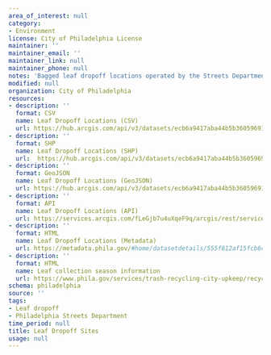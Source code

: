 ```yaml
---
area_of_interest: null
category:
- Environment
license: City of Philadelphia License
maintainer: ''
maintainer_email: ''
maintainer_link: null
maintainer_phone: null
notes: 'Bagged leaf dropoff locations operated by the Streets Department during 7-week period in autumn.'
modified: null
organization: City of Philadelphia
resources:
- description: ''
  format: CSV
  name: Leaf Dropoff Locations (CSV)
  url: https://hub.arcgis.com/api/v3/datasets/ecb6a9417aba44b5b36059691f8a153a_0/downloads/data?format=csv&spatialRefId=3857&where=1%3D1
- description: ''
  format: SHP
  name: Leaf Dropoff Locations (SHP)
  url: 	https://hub.arcgis.com/api/v3/datasets/ecb6a9417aba44b5b36059691f8a153a_0/downloads/data?format=shp&spatialRefId=3857&where=1%3D1
- description: ''
  format: GeoJSON
  name: Leaf Dropoff Locations (GeoJSON)
  url: https://hub.arcgis.com/api/v3/datasets/ecb6a9417aba44b5b36059691f8a153a_0/downloads/data?format=geojson&spatialRefId=4326&where=1%3D1
- description: ''
  format: API
  name: Leaf Dropoff Locations (API)
  url: https://services.arcgis.com/fLeGjb7u4uXqeF9q/arcgis/rest/services/Leaf_Dropoff_Sites/FeatureServer/0/query?outFields=*&where=1%3D1
- description: ''
  format: HTML
  name: Leaf Dropoff Locations (Metadata)
  url: https://metadata.phila.gov/#home/datasetdetails/555f812af15fcb6c6ed4410b/representationdetails/6424c2222809e90027afb3a3/
- description: ''
  format: HTML
  name: Leaf collection season information
  url: https://www.phila.gov/services/trash-recycling-city-upkeep/recycle-fall-leaves/
schema: philadelphia
source: ''
tags:
- Leaf dropoff
- Philadelphia Streets Department
time_period: null
title: Leaf Dropoff Sites
usage: null
---
```

